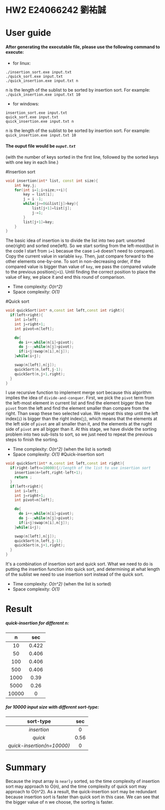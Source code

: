 # HW2 E24066242 劉祐誠

# User guide
#### After generating the executable file, please use the following command to execute:
* for linux:
```
./insertion_sort.exe input.txt
./quick_sort.exe input.txt
./quick_insertion.exe input.txt n
```
n is the length of the sublist to be sorted by insertion sort. For example:
 ```./quick_insertion.exe input.txt 10 ```
* for windows:
```
insertion_sort.exe input.txt
quick_sort.exe input.txt
quick_insertion.exe input.txt n
```
n is the length of the sublist to be sorted by insertion sort. For example:
```quick_insertion.exe input.txt 10```
#### The ouput file would be _`ouput.txt`_
(with the number of keys sorted in the first line, followed by the sorted keys with one key in each line.)

#Insertion sort
```cpp
void insertion(int* list, const int size){
	int key,j;
	for(int i=1;i<size;++i){
		key = list[i];
		j = i -1;
		while(j>=0&&list[j]>key){
			list[j+1]=list[j];
			j-=1;
		}
		list[j+1]=key;
	}
}
```
The basic idea of insertion is to divide the list into two part: unsorted one(right) and sorted one(left). So we start sorting from the left-most(but in the code I start from `i=1` becasue the case `i=0` doesn't need to compare). Copy the current value in variable `key`. Then, just compare forward to the other elements one-by-one. To sort in non-decreasing order, if the compared value is bigger than value of `key`, we pass the compared valude to the previous position(`j+1`). Until finding the correct position to place the value of key, we place it and end this round of comparison.

* Time complexity: _O(n^2)_
* Space complexity: _O(1)_

#Quick sort
```cpp
void quickSort(int* n,const int left,const int right){
  if(left<right){
    int i=left;
    int j=right+1;
    int pivot=n[left];

    do{
      do i++;while(n[i]<pivot);
      do j--;while(n[j]>pivot);
      if(i<j)swap(n[i],n[j]);
    }while(i<j);

    swap(n[left],n[j]);
    quickSort(n,left,j-1);
    quickSort(n,j+1,right);
  }
}
```
I use recursive function to implement merge sort because this algorithm implies the idea of `divide-and-conquer`.
First, we pick the `pivot` term from the left-most element in current list and find the element bigger than the `pivot` from the left and find the element smaller than compare from the right. Than swap these two selected value. We repeat this step until the left index(`i`) is bigger than the right index(`j`), which means that the elements at the left side of `pivot` are all smaller than it, and the elements at the rught side of `pivot` are all bigger than it. At this stage, we have divide the sorting problem into two sub-lists to sort, so we just need to repeat the previous steps to finish the sorting.

* Time complexity: _O(n^2)_ (when the list is sorted)
* Space complexity: _O(1)_
#Quick-insertion sort
```cpp
void quickSort(int* n,const int left,const int right){
  if(right-left<=10000){//length of the list to use insertion sort
    insertion(n+left,right-left+1);
    return ;
  }
  if(left<right){
    int i=left;
    int j=right+1;
    int pivot=n[left];

    do{
      do i++;while(n[i]<pivot);
      do j--;while(n[j]>pivot);
      if(i<j)swap(n[i],n[j]);
    }while(i<j);

    swap(n[left],n[j]);
    quickSort(n,left,j-1);
    quickSort(n,j+1,right);
  }
}

```
It's a combination of insertion sort and quick sort. What we need to do is putting the insertion function into quick sort, and determining at what length of the sublist we need to use insertion sort instead of the quick sort.

* Time complexity: _O(n^2)_ (when the list is sorted)
* Space complexity: _O(1)_
# Result

##### quick-insertion for different n:
|n    | sec |
|:--: |:---:|
|10   |0.422|
|50   |0.406|
|100  |0.406|
|500  |0.406|
|1000 |0.39 |
|5000 |0.26 |
|10000|0    |


##### for 10000 input size with different sort-type:

|sort-type                  | sec |
|:------------:             |:---:|
| _insertion_               |  0  |
| _quick_                   | 0.56|
| _quick-insertion(n=10000)_| 0   |

# Summary
Because the input array is `nearly` sorted, so the time complexity of insertion sort may approach to O(n), and the time complexity of quick sort may approach to O(n^2). As a result, the quick-insertion sort may be redundant because insertion sort is faster than quick sort in this case. We can see that the bigger value of n we choose, the sorting is faster.
